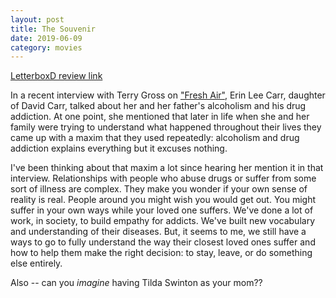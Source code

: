 ```yaml
---
layout: post
title: The Souvenir
date: 2019-06-09
category: movies
---
```

 
[LetterboxD review link](https://letterboxd.com/samarthbhaskar/film/the-souvenir/)

In a recent interview with Terry Gross on <a href="https://www.npr.org/2019/04/30/718648325/a-daughter-reflects-on-her-parents-addiction-in-all-that-you-leave-behind">"Fresh Air"</a>, Erin Lee Carr, daughter of David Carr, talked about her and her father's alcoholism and his drug addiction. At one point, she mentioned that later in life when she and her family were trying to understand what happened throughout their lives they came up with a maxim that they used repeatedly: alcoholism and drug addiction explains everything but it excuses nothing. 

I've been thinking about that maxim a lot since hearing her mention it in that interview. Relationships with people who abuse drugs or suffer from some sort of illness are complex. They make you wonder if your own sense of reality is real. People around you might wish you would get out. You might suffer in your own ways while your loved one suffers. We've done a lot of work, in society, to build empathy for addicts. We've built new vocabulary and understanding of their diseases. But, it seems to me, we still have a ways to go to fully understand the way their closest loved ones suffer and how to help them make the right decision: to stay, leave, or do something else entirely.

Also -- can you <em>imagine</em> having Tilda Swinton as your mom??